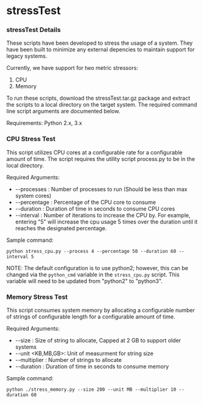 # stressTest

### stressTest Details
These scripts have been developed to stress the usage of a system. They have been built to minimize any external depencies to maintain support for legacy systems.

Currently, we have support for two metric stressors: 
1. CPU
1. Memory 

To run these scripts, download the stressTest.tar.gz package and extract the scripts to a local directory on the target system. The required command line script arguments are documented below. 

Requirements:
Python 2.x, 3.x 

### CPU Stress Test
This script utilizes CPU cores at a configurable rate for a configurable amount of time. The script requires the utility script process.py to be in the local directory. 

Required Arguments:
* --processes <integer>: Number of processes to run (Should be less than max system cores)
* --percentage <integer>: Percentage of the CPU core to consume
* --duration <integer>: Duration of time in seconds to consume CPU cores
* --interval <integer>: Number of iterations to increase the CPU by. For example, entering "5" will increase the cpu usage 5 times over the duration until it reaches the designated percentage.

Sample command: 
```
python stress_cpu.py --process 4 --percentage 50 --duration 60 --interval 5
```

NOTE: The default configuration is to use python2; however, this can be changed via the `python_cmd` variable in the `stress_cpu.py` script. This variable will need to be updated from "python2" to "python3".

### Memory Stress Test
This script consumes system memory by allocating a configurable number of strings of configurable length for a configurable amount of time.

Required Arguments:
* --size <integer>: Size of string to allocate, Capped at 2 GB to support older systems
* --unit <KB,MB,GB>: Unit of measurment for string size
* --multiplier <integer>: Number of strings to allocate
* --duration <integer>: Duration of time in seconds to consume memory

Sample command: 
```
python ./stress_memory.py --size 200 --unit MB --multiplier 10 --duration 60
```
